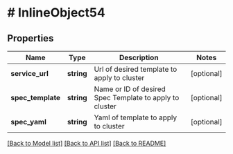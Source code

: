 # # InlineObject54

## Properties

Name | Type | Description | Notes
------------ | ------------- | ------------- | -------------
**service_url** | **string** | Url of desired template to apply to cluster | [optional]
**spec_template** | **string** | Name or ID of desired Spec Template to apply to cluster | [optional]
**spec_yaml** | **string** | Yaml of template to apply to cluster | [optional]

[[Back to Model list]](../../README.md#models) [[Back to API list]](../../README.md#endpoints) [[Back to README]](../../README.md)
